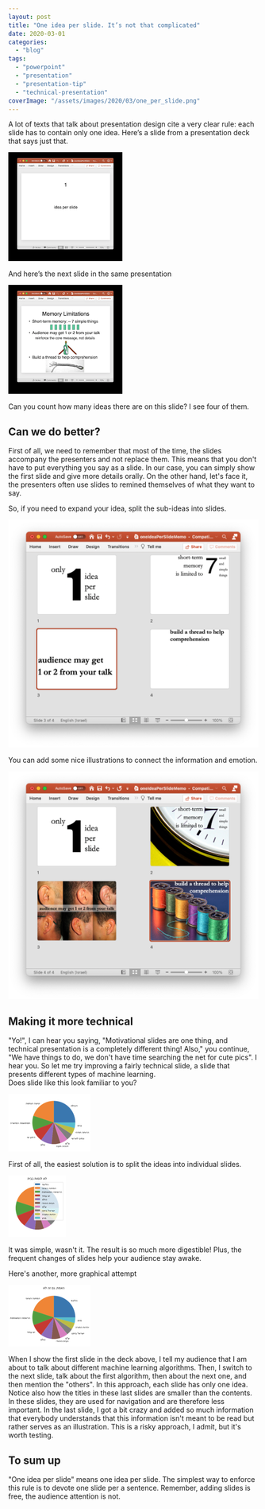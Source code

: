 ```yaml
---
layout: post
title: "One idea per slide. It’s not that complicated"
date: 2020-03-01
categories: 
  - "blog"
tags: 
  - "powerpoint"
  - "presentation"
  - "presentation-tip"
  - "technical-presentation"
coverImage: "/assets/images/2020/03/one_per_slide.png"
---
```


A lot of texts that talk about presentation design cite a very clear rule: each slide has to contain only one idea. Here’s a slide from a presentation deck that says just that.

![](/assets/images/2020/03/one.png?w=230)

And here’s the next slide in the same presentation

![](/assets/images/2020/03/two.png?w=230)

Can you count how many ideas there are on this slide? I see four of them.

## Can we do better?

First of all, we need to remember that most of the time, the slides accompany the presenters and not replace them. This means that you don't have to put everything you say as a slide. In our case, you can simply show the first slide and give more details orally. On the other hand, let's face it, the presenters often use slides to remined themselves of what they want to say. 

So, if you need to expand your idea, split the sub-ideas into slides.

![](/assets/images/2020/03/screen-shot-2020-12-03-at-11.40.34.png?w=1024)

You can add some nice illustrations to connect the information and emotion. 

![](/assets/images/2020/03/screen-shot-2020-12-03-at-11.33.43.png?w=1024)

## Making it more technical

"Yo!", I can hear you saying, "Motivational slides are one thing, and technical presentation is a completely different thing! Also," you continue, "We have things to do, we don't have time searching the net for cute pics". I hear you. So let me try improving a fairly technical slide, a slide that presents different types of machine learning.  
Does slide like this look familiar to you?

![](/assets/images/2020/03/image-1.png?w=1024)

First of all, the easiest solution is to split the ideas into individual slides.

![](/assets/images/2020/03/image-2.png?w=1024)

It was simple, wasn't it. The result is so much more digestible! Plus, the frequent changes of slides help your audience stay awake.

Here's another, more graphical attempt

![](/assets/images/2020/03/image-4.png?w=895)

When I show the first slide in the deck above, I tell my audience that I am about to talk about different machine learning algorithms. Then, I switch to the next slide, talk about the first algorithm, then about the next one, and then mention the "others". In this approach, each slide has only one idea. Notice also how the titles in these last slides are smaller than the contents. In these slides, they are used for navigation and are therefore less important.  In the last slide, I got a bit crazy and added so much information that everybody understands that this information isn't meant to be read but rather serves as an illustration. This is a risky approach, I admit, but it's worth testing.

## To sum up

"One idea per slide" means one idea per slide. The simplest way to enforce this rule is to devote one slide per a sentence. Remember, adding slides is free, the audience attention is not.
